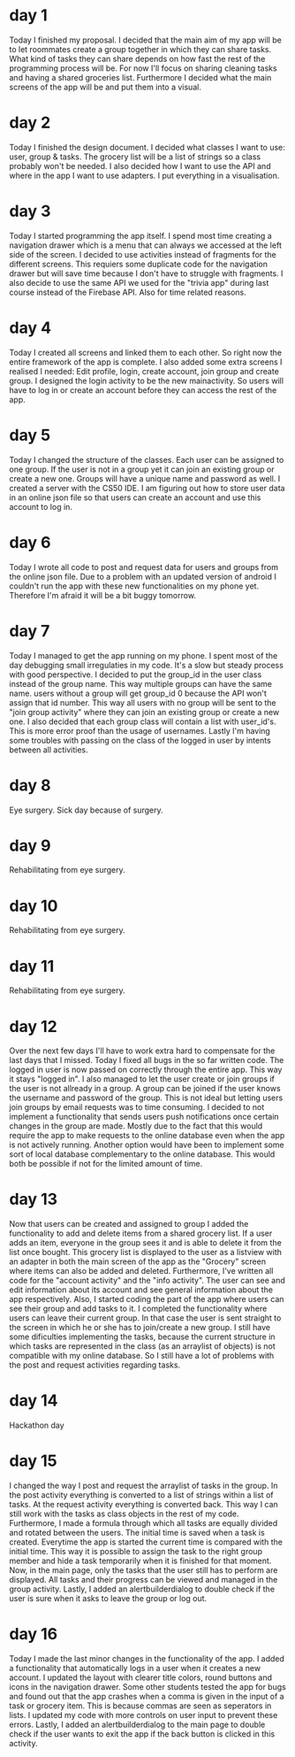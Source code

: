 # day 1

Today I finished my proposal. 
I decided that the main aim of my app will be to let roommates create a group together in which they can share tasks.
What kind of tasks they can share depends on how fast the rest of the programming process will be.
For now I'll focus on sharing cleaning tasks and having a shared groceries list.
Furthermore I decided what the main screens of the app will be and put them into a visual.

# day 2

Today I finished the design document. 
I decided what classes I want to use: user, group & tasks. 
The grocery list will be a list of strings so a class probably won't be needed.
I also decided how I want to use the API and where in the app I want to use adapters.
I put everything in a visualisation.

# day 3

Today I started programming the app itself.
I spend most time creating a navigation drawer which is a menu that can always we accessed at the left side of the screen.
I decided to use activities instead of fragments for the different screens.
This requiers some duplicate code for the navigation drawer but will save time because I don't have to struggle with fragments.
I also decide to use the same API we used for the "trivia app" during last course instead of the Firebase API. Also for time related reasons.

# day 4

Today I created all screens and linked them to each other.
So right now the entire framework of the app is complete.
I also added some extra screens I realised I needed: Edit profile, login, create account, join group and create group.
I designed the login activity to be the new mainactivity. 
So users will have to log in or create an account before they can access the rest of the app.

# day 5

Today I changed the structure of the classes.
Each user can be assigned to one group.
If the user is not in a group yet it can join an existing group or create a new one.
Groups will have a unique name and password as well.
I created a server with the CS50 IDE.
I am figuring out how to store user data in an online json file so that users can create an account and use this account to log in. 

# day 6

Today I wrote all code to post and request data for users and groups from the online json file.
Due to a problem with an updated version of android I couldn't run the app with these new functionalities on my phone yet.
Therefore I'm afraid it will be a bit buggy tomorrow.

# day 7

Today I managed to get the app running on my phone.
I spent most of the day debugging small irregulaties in my code.
It's a slow but steady process with good perspective.
I decided to put the group_id in the user class instead of the group name. This way multiple groups can have the same name.
users without a group will get group_id 0 because the API won't assign that id number. This way all users with no group will be sent to the "join group activity" where they can join an existing group or create a new one.
I also decided that each group class will contain a list with user_id's. This is more error proof than the usage of usernames.
Lastly I'm having some troubles with passing on the class of the logged in user by intents between all activities.

# day 8

Eye surgery.
Sick day because of surgery.

# day 9

Rehabilitating from eye surgery.

# day 10

Rehabilitating from eye surgery.

# day 11

Rehabilitating from eye surgery.

# day 12

Over the next few days I'll have to work extra hard to compensate for the last days that I missed. Today I fixed all bugs in the so far written code. The logged in user is now passed on correctly through the entire app. This way it stays "logged in". I also managed to let the user create or join groups if the user is not allready in a group. A group can be joined if the user knows the username and password of the group. This is not ideal but letting users join groups by email requests was to time consuming. I decided to not implement a functionality that sends users push notifications once certain changes in the group are made. Mostly due to the fact that this would require the app to make requests to the online database even when the app is not actively running. Another option would have been to implement some sort of local database complementary to the online database. This would both be possible if not for the limited amount of time. 

# day 13

Now that users can be created and assigned to group I added the functionality to add and delete items from a shared grocery list. If a user adds an item, everyone in the group sees it and is able to delete it from the list once bought. This grocery list is displayed to the user as a listview with an adapter in both the main screen of the app as the "Grocery" screen where items can also be added and deleted. Furthermore, I've written all code for the "account activity" and the "info activity". The user can see and edit information about its account and see general information about the app respectively. Also, I started coding the part of the app where users can see their group and add tasks to it. I completed the functionality where users can leave their current group. In that case the user is sent straight to the screen in which he or she has to join/create a new group. I still have some dificulties implementing the tasks, because the current structure in which tasks are represented in the class (as an arraylist of objects) is not compatible with my online database. So I still have a lot of problems with the post and request activities regarding tasks.

# day 14

Hackathon day

# day 15

I changed the way I post and request the arraylist of tasks in the group. In the post activity everything is converted to a list of strings within a list of tasks. At the request activity everything is converted back. This way I can still work with the tasks as class objects in the rest of my code. Furthermore, I made a formula through which all tasks are equally divided and rotated between the users. The initial time is saved when a task is created. Everytime the app is started the current time is compared with the initial time. This way it is possible to assign the task to the right group member and hide a task temporarily when it is finished for that moment. Now, in the main page, only the tasks that the user still has to perform are displayed. All tasks and their progress can be viewed and managed in the group activity. Lastly, I added an alertbuilderdialog to double check if the user is sure when it asks to leave the group or log out.

# day 16

Today I made the last minor changes in the functionality of the app. I added a functionality that automatically logs in a user when it creates a new account. I updated the layout with clearer title colors, round buttons and icons in the navigation drawer. Some other students tested the app for bugs and found out that the app crashes when a comma is given in the input of a task or grocery item. This is because commas are seen as seperators in lists. I updated my code with more controls on user input to prevent these errors. Lastly, I added an alertbuilderdialog to the main page to double check if the user wants to exit the app if the back button is clicked in this activity.

